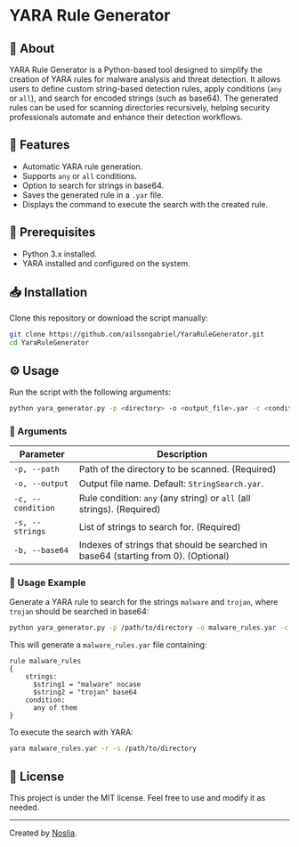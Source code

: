 # YARA Rule Generator

## 📖 About
YARA Rule Generator is a Python-based tool designed to simplify the creation of YARA rules for malware analysis and threat detection. It allows users to define custom string-based detection rules, apply conditions (`any` or `all`), and search for encoded strings (such as base64). The generated rules can be used for scanning directories recursively, helping security professionals automate and enhance their detection workflows.

## 🚀 Features

- Automatic YARA rule generation.
- Supports `any` or `all` conditions.
- Option to search for strings in base64.
- Saves the generated rule in a `.yar` file.
- Displays the command to execute the search with the created rule.

## 📌 Prerequisites

- Python 3.x installed.
- YARA installed and configured on the system.

## 📥 Installation

Clone this repository or download the script manually:

```sh
git clone https://github.com/ailsongabriel/YaraRuleGenerator.git
cd YaraRuleGenerator
```

## ⚙️ Usage

Run the script with the following arguments:

```sh
python yara_generator.py -p <directory> -o <output_file>.yar -c <condition> -s <string1> <string2> ... [-b <base64_indexes>]
```

### 🔹 Arguments

| Parameter         | Description                                                                        |
| ----------------- | ---------------------------------------------------------------------------------- |
| `-p, --path`      | Path of the directory to be scanned. (Required)                                    |
| `-o, --output`    | Output file name. Default: `StringSearch.yar`.                                     |
| `-c, --condition` | Rule condition: `any` (any string) or `all` (all strings). (Required)              |
| `-s, --strings`   | List of strings to search for. (Required)                                          |
| `-b, --base64`    | Indexes of strings that should be searched in base64 (starting from 0). (Optional) |

### 🔹 Usage Example

Generate a YARA rule to search for the strings `malware` and `trojan`, where `trojan` should be searched in base64:

```sh
python yara_generator.py -p /path/to/directory -o malware_rules.yar -c any -s malware trojan -b 1
```

This will generate a `malware_rules.yar` file containing:

```yara
rule malware_rules
{
    strings:
      $string1 = "malware" nocase
      $string2 = "trojan" base64
    condition:
      any of them
}
```

To execute the search with YARA:

```sh
yara malware_rules.yar -r -s /path/to/directory
```

## 📝 License

This project is under the MIT license. Feel free to use and modify it as needed.

---

Created by [Noslia](https://github.com/ailsongabriel).


